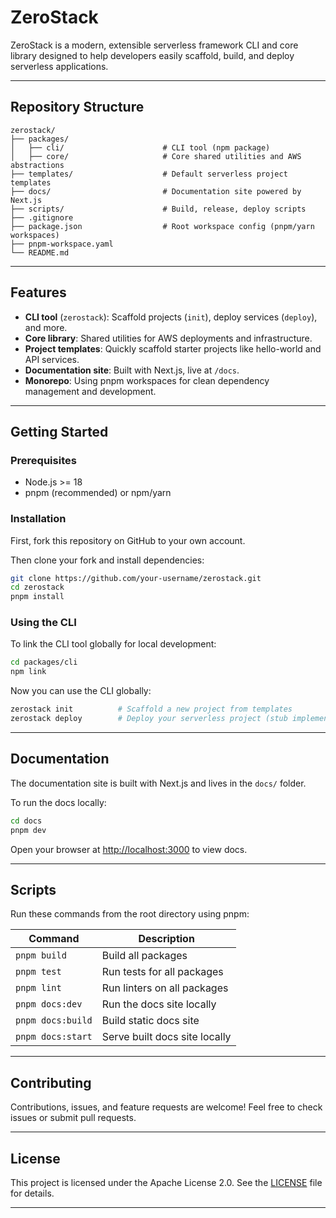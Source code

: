 # ZeroStack

ZeroStack is a modern, extensible serverless framework CLI and core library designed to help developers easily scaffold, build, and deploy serverless applications.

---

## Repository Structure

```
zerostack/
├── packages/
│   ├── cli/                      # CLI tool (npm package)
│   ├── core/                     # Core shared utilities and AWS abstractions
├── templates/                    # Default serverless project templates 
├── docs/                         # Documentation site powered by Next.js
├── scripts/                      # Build, release, deploy scripts
├── .gitignore
├── package.json                  # Root workspace config (pnpm/yarn workspaces)
├── pnpm-workspace.yaml
└── README.md
```

---

## Features

- **CLI tool** (`zerostack`): Scaffold projects (`init`), deploy services (`deploy`), and more.
- **Core library**: Shared utilities for AWS deployments and infrastructure.
- **Project templates**: Quickly scaffold starter projects like hello-world and API services.
- **Documentation site**: Built with Next.js, live at `/docs`.
- **Monorepo**: Using pnpm workspaces for clean dependency management and development.

---

## Getting Started

### Prerequisites

- Node.js >= 18
- pnpm (recommended) or npm/yarn

### Installation

First, fork this repository on GitHub to your own account.

Then clone your fork and install dependencies:

```bash
git clone https://github.com/your-username/zerostack.git
cd zerostack
pnpm install
```

### Using the CLI

To link the CLI tool globally for local development:

```bash
cd packages/cli
npm link
```

Now you can use the CLI globally:

```bash
zerostack init          # Scaffold a new project from templates
zerostack deploy        # Deploy your serverless project (stub implementation)
```

---

## Documentation

The documentation site is built with Next.js and lives in the `docs/` folder.

To run the docs locally:

```bash
cd docs
pnpm dev
```

Open your browser at [http://localhost:3000](http://localhost:3000) to view docs.

---

## Scripts

Run these commands from the root directory using pnpm:

| Command       | Description                               |
|---------------|-------------------------------------------|
| `pnpm build`  | Build all packages                        |
| `pnpm test`   | Run tests for all packages                |
| `pnpm lint`   | Run linters on all packages               |
| `pnpm docs:dev` | Run the docs site locally               |
| `pnpm docs:build` | Build static docs site                  |
| `pnpm docs:start` | Serve built docs site locally          |

---

## Contributing

Contributions, issues, and feature requests are welcome! Feel free to check issues or submit pull requests.

---

## License

This project is licensed under the Apache License 2.0. See the [LICENSE](./LICENSE) file for details.

---